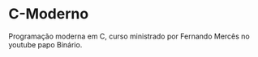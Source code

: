 # C-Moderno
Programação moderna em C, curso ministrado por Fernando Mercês no youtube papo Binário.
